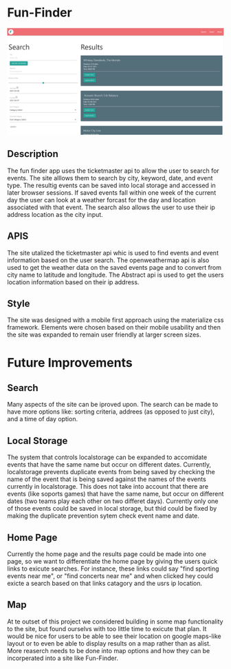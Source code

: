 # Fun-Finder
![img](img/Capture1.PNG)
## Description
The fun finder app uses the ticketmaster api to allow the user to search for events. The site alllows them to search by city, keyword, date, and event type. The resultig events can be saved into local storage and accessed in later browser sessions. If saved events fall within one week of the current day the user can look at a weather forcast for the day and location associated with that event. The search also allows the user to use their ip address location as the city input.

## APIS
The site utalized the ticketmaster api whic is used to find events and event information based on the user search. The openweathermap api is also used to get the weather data on the saved events page and to convert from city name to latitude and longitude. The Abstract api is used to get the users location information based on their ip address.


## Style
The site was designed with a mobile first approach using the materialize css framework. Elements were chosen based on their mobile  usability and then the site was expanded to remain user friendly at larger screen sizes. 

# Future Improvements

## Search
Many aspects of the site can be iproved upon. The search can be made to have more options like: sorting criteria, addrees (as opposed to just city), and a time of day option. 

## Local Storage
The system that controls localstorage can be expanded to accomidate events that have the same name but occur on different dates. Currently, localstorage prevents duplicate events from being saved by checking the name of the event that is being saved against the names of the events currently in localstorage. This does not take into account that there are events (like soports games) that have the same name, but occur on different dates (two teams play each other on two differet days). Currently only one of those events could be saved in local storage, but thid could be fixed by making the duplicate prevention sytem check event name and date.

## Home Page
Currently the home page and the results page could be made into one page, so we want to differentiate the home page by giving the users quick links to exicute searches. For instance, these links could say "find sporting events near me", or "find concerts near me" and when clicked hey could exicte a search based on that links catagory and the usrs ip location.

## Map
At te outset of this project we considered building in some map functionality to the site, but found ourselvs with too little time to exicute that plan. It would be nice for users to be able to see their location on google maps-like layout or to even be able to display results on a map rather than as alist. More reaserch needs to be done into map options and how they can be incorperated into a site like Fun-Finder.